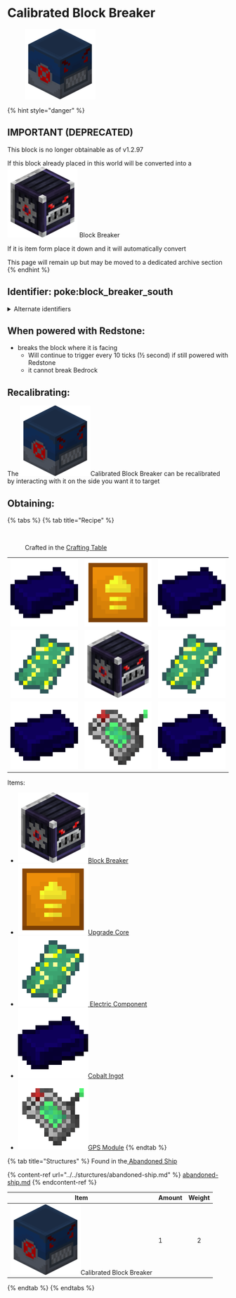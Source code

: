 # Calibrated Block Breaker

<figure><img src="https://github.com/ItsMePok/PFE/blob/wikiAssets/Automation/calibrated_block_breaker.png?raw=true" alt="Calibrated Block Breaker"><figcaption></figcaption></figure>

{% hint style="danger" %}
## IMPORTANT (DEPRECATED)

This block is no longer obtainable as of v1.2.97



If this block already placed in this world will be converted into a <img src="https://github.com/ItsMePok/PFE/blob/wikiAssets/blockRenders/BlockBreaker.png?raw=true" alt="Block Breaker." data-size="line"> Block Breaker

If it is item form place it down and it will automatically convert



This page will remain up but may be moved to a dedicated archive section
{% endhint %}

## Identifier: **poke:block\_breaker\_south** <a href="#identifier" id="identifier"></a>

<details>

<summary>Alternate identifiers</summary>

poke:block\_breaker\_up

poke:block\_breaker\_down

poke:block\_breaker\_north

poke:block\_breaker\_south (default when dropped/crafting)

poke:block\_breaker\_east

poke:block\_breaker\_west

</details>

## When powered with <img src="https://minecraft.wiki/images/thumb/Redstone_Dust_JE2_BE2.png/150px-Redstone_Dust_JE2_BE2.png?8cf17" alt="" data-size="line">Redstone:

* breaks the block where it is facing
  * Will continue to trigger every 10 ticks (½ second) if still powered with <img src="https://minecraft.wiki/images/thumb/Redstone_Dust_JE2_BE2.png/150px-Redstone_Dust_JE2_BE2.png?8cf17" alt="" data-size="line">Redstone
  * it cannot break <img src="https://minecraft.wiki/images/thumb/Bedrock_JE2_BE2.png/150px-Bedrock_JE2_BE2.png?feb6c" alt="" data-size="line">Bedrock

## Recalibrating:

The <img src="https://github.com/ItsMePok/PFE/blob/wikiAssets/Automation/calibrated_block_breaker.png?raw=true" alt="Calibrated Block Breaker" data-size="line">Calibrated Block Breaker can be recalibrated by interacting with it on the side you want it to target

## Obtaining:

{% tabs %}
{% tab title="Recipe" %}
<figure><img src="https://minecraft.wiki/images/thumb/Crafting_Table_JE4_BE3.png/150px-Crafting_Table_JE4_BE3.png?5767f" alt=""><figcaption><p>Crafted in the <a href="https://minecraft.wiki/w/Crafting_Table">Crafting Table</a></p></figcaption></figure>

|                                                                                                                 |                                                                                                          |                                                                                                                 |
| :-------------------------------------------------------------------------------------------------------------: | :------------------------------------------------------------------------------------------------------: | :-------------------------------------------------------------------------------------------------------------: |
|       ![Cobalt Ingot](https://github.com/ItsMePok/PFE/blob/wikiAssets/wikiMain/cobalt_ingot.png?raw=true)       |    ![Upgrade Core](https://github.com/ItsMePok/PFE/blob/wikiAssets/wikiMain/upgrade_core.png?raw=true)   |       ![Cobalt Ingot](https://github.com/ItsMePok/PFE/blob/wikiAssets/wikiMain/cobalt_ingot.png?raw=true)       |
| ![Electric Component](https://github.com/ItsMePok/PFE/blob/wikiAssets/wikiMain/electric_component.png?raw=true) | ![Block Breaker](https://github.com/ItsMePok/PFE/blob/wikiAssets/blockRenders/BlockBreaker.png?raw=true) | ![Electric Component](https://github.com/ItsMePok/PFE/blob/wikiAssets/wikiMain/electric_component.png?raw=true) |
|       ![Cobalt Ingot](https://github.com/ItsMePok/PFE/blob/wikiAssets/wikiMain/cobalt_ingot.png?raw=true)       |      ![GPS Module](https://github.com/ItsMePok/PFE/blob/wikiAssets/wikiMain/gps_module.png?raw=true)     |       ![Cobalt Ingot](https://github.com/ItsMePok/PFE/blob/wikiAssets/wikiMain/cobalt_ingot.png?raw=true)       |

Items:

* <img src="https://github.com/ItsMePok/PFE/blob/wikiAssets/blockRenders/BlockBreaker.png?raw=true" alt="Block Breaker" data-size="line">[Block Breaker](block-breaker.md)
* <img src="https://github.com/ItsMePok/PFE/blob/wikiAssets/wikiMain/upgrade_core.png?raw=true" alt="Upgrade Core" data-size="line">[Upgrade Core](../../items/cores/upgrade-core.md)
* [<img src="https://github.com/ItsMePok/PFE/blob/wikiAssets/wikiMain/electric_component.png?raw=true" alt="Electric Component" data-size="line"> ](../../items/crafting-components/electric-component.md)[Electric Component](../../items/crafting-components/electric-component.md)
* <img src="https://github.com/ItsMePok/PFE/blob/wikiAssets/wikiMain/cobalt_ingot.png?raw=true" alt="Cobalt Ingot" data-size="line">[Cobalt Ingot](../../items/ingots/cobalt-ingot.md)
* <img src="https://github.com/ItsMePok/PFE/blob/wikiAssets/wikiMain/gps_module.png?raw=true" alt="GPS Module" data-size="line">[GPS Module](../../items/crafting-components/gps-module.md)
{% endtab %}

{% tab title="Structures" %}
Found in the[ Abandoned Ship](../../sturctures/abandoned-ship.md#barrel)

{% content-ref url="../../sturctures/abandoned-ship.md" %}
[abandoned-ship.md](../../sturctures/abandoned-ship.md)
{% endcontent-ref %}

| Item                                                                                                                                                                                 | Amount | Weight |
| ------------------------------------------------------------------------------------------------------------------------------------------------------------------------------------ | ------ | :----: |
| <img src="https://github.com/ItsMePok/PFE/blob/wikiAssets/Automation/calibrated_block_breaker.png?raw=true" alt="Calibrated Block Breaker" data-size="line">Calibrated Block Breaker | 1      |    2   |
{% endtab %}
{% endtabs %}
